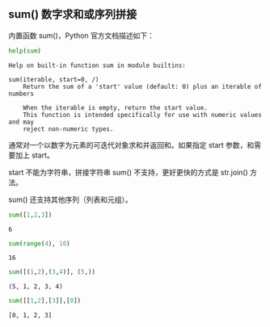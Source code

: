 ## sum() 数字求和或序列拼接

内置函数 sum()，Python 官方文档描述如下：


```python
help(sum)
```

    Help on built-in function sum in module builtins:
    
    sum(iterable, start=0, /)
        Return the sum of a 'start' value (default: 0) plus an iterable of numbers
        
        When the iterable is empty, return the start value.
        This function is intended specifically for use with numeric values and may
        reject non-numeric types.
    
    

通常对一个以数字为元素的可迭代对象求和并返回和。如果指定 start 参数，和需要加上 start。

start 不能为字符串，拼接字符串 sum() 不支持，更好更快的方式是 str.join() 方法。

sum() 还支持其他序列（列表和元组）。


```python
sum([1,2,3])
```




    6




```python
sum(range(4), 10)
```




    16




```python
sum([(1,2),(3,4)], (5,))
```




    (5, 1, 2, 3, 4)




```python
sum([[1,2],[3]],[0])
```




    [0, 1, 2, 3]


